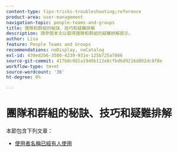 ```yaml
---
content-type: tips-tricks-troubleshooting;reference
product-area: user-management
navigation-topic: people-teams-and-groups
title: 團隊和群組的秘訣、技巧和疑難排解
description: 請參閱本文以取得團隊和群組的疑難排解提示。
author: Lisa
feature: People Teams and Groups
recommendations: noDisplay, noCatalog
exl-id: 439ed2b6-3580-4239-931e-125b725a7866
source-git-commit: 417b8c081a1940b112e8cfbd6d9216d802dc8f8e
workflow-type: tm+mt
source-wordcount: '36'
ht-degree: 0%

---
```


# 團隊和群組的秘訣、技巧和疑難排解

本節包含下列文章：

* [使用者名稱已經有人使用](../../people-teams-and-groups/tips-tricks-and-troubleshooting/username-already-in-use.md)
